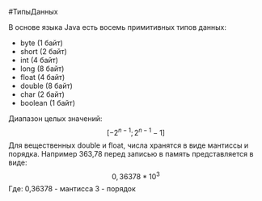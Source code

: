 #ТипыДанных 

В основе языка Java есть восемь примитивных типов данных:
- byte (1 байт)
- short (2 байт)
- int (4 байт)
- long (8 байт)
- float (4 байт)
- double (8 байт)
- char (2 байт)
- boolean (1 байт)

Диапазон целых значений:
$$
[-2^{n-1};2^{n-1}-1]
$$
Для вещественных double и float, числа хранятся в виде мантиссы и порядка. Например 363,78 перед записью в память представляется в виде:
$$
0,36378*10^3
$$
Где:
0,36378 - мантисса
3 - порядок


